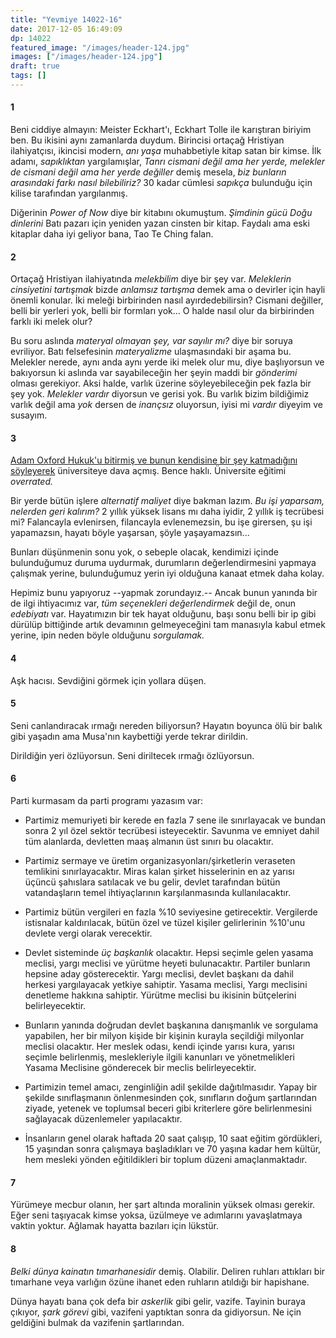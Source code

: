 ```yaml
---
title: "Yevmiye 14022-16"
date: 2017-12-05 16:49:09
dp: 14022
featured_image: "/images/header-124.jpg"
images: ["/images/header-124.jpg"]
draft: true
tags: []
---
```




#### 1

Beni ciddiye almayın: Meister Eckhart'ı, Eckhart Tolle ile karıştıran biriyim
ben. Bu ikisini aynı zamanlarda duydum. Birincisi ortaçağ Hristiyan
ilahiyatçısı, ikincisi modern, *anı yaşa* muhabbetiyle kitap satan bir kimse.
İlk adamı, *sapıklıktan* yargılamışlar, *Tanrı cismani değil ama her yerde,
melekler de cismani değil ama her yerde değiller* demiş mesela, *biz bunların
arasındaki farkı nasıl bilebiliriz?* 30 kadar cümlesi *sapıkça* bulunduğu için
kilise tarafından yargılanmış.

Diğerinin *Power of Now* diye bir kitabını okumuştum. *Şimdinin gücü* *Doğu
dinlerini* Batı pazarı için yeniden yazan cinsten bir kitap. Faydalı ama eski
kitaplar daha iyi geliyor bana, Tao Te Ching falan. 

#### 2

Ortaçağ Hristiyan ilahiyatında *melekbilim* diye bir şey var. *Meleklerin
cinsiyetini tartışmak* bizde *anlamsız tartışma* demek ama o devirler için hayli
önemli konular. İki meleği birbirinden nasıl ayırdedebilirsin? Cismani değiller,
belli bir yerleri yok, belli bir formları yok... O halde nasıl olur da
birbirinden farklı iki melek olur?

Bu soru aslında *materyal olmayan şey, var sayılır mı?* diye bir soruya evriliyor.
Batı felsefesinin *materyalizme* ulaşmasındaki bir aşama bu. Melekler nerede,
aynı anda aynı yerde iki melek olur mu, diye başlıyorsun ve bakıyorsun ki
aslında var sayabileceğin her şeyin maddi bir *gönderimi* olması gerekiyor. Aksi
halde, varlık üzerine söyleyebileceğin pek fazla bir şey yok. *Melekler vardır*
diyorsun ve gerisi yok. Bu varlık bizim bildiğimiz varlık değil ama *yok* dersen
de *inançsız* oluyorsun, iyisi mi *vardır* diyeyim ve susayım.


#### 3

[Adam Oxford Hukuk'u bitirmiş ve bunun kendisine bir şey katmadığını
söyleyerek](https://t.co/6MHiOiRK6Y) üniversiteye dava açmış. Bence haklı.
Üniversite eğitimi *overrated.*

Bir yerde bütün işlere *alternatif maliyet* diye bakman lazım. *Bu işi yaparsam,
nelerden geri kalırım?* 2 yıllık yüksek lisans mı daha iyidir, 2 yıllık iş
tecrübesi mi? Falancayla evlenirsen, filancayla evlenemezsin, bu işe girersen,
şu işi yapamazsın, hayatı böyle yaşarsan, şöyle yaşayamazsın...

Bunları düşünmenin sonu yok, o sebeple olacak, kendimizi içinde bulunduğumuz
duruma uydurmak, durumların değerlendirmesini yapmaya çalışmak yerine,
bulunduğumuz yerin iyi olduğuna kanaat etmek daha kolay. 

Hepimiz bunu yapıyoruz --yapmak zorundayız.-- Ancak bunun yanında bir de ilgi
ihtiyacımız var, *tüm seçenekleri değerlendirmek* değil de, onun *edebiyatı*
var. Hayatımızın bir tek hayat olduğunu, başı sonu belli bir ip gibi dürülüp
bittiğinde artık devamının gelmeyeceğini tam manasıyla kabul etmek yerine, ipin
neden böyle olduğunu *sorgulamak.*

#### 4

Aşk hacısı. Sevdiğini görmek için yollara düşen. 

#### 5

Seni canlandıracak ırmağı nereden biliyorsun? Hayatın boyunca ölü bir balık gibi
yaşadın ama Musa'nın kaybettiği yerde tekrar dirildin.

Dirildiğin yeri özlüyorsun. Seni diriltecek ırmağı özlüyorsun.

#### 6

Parti kurmasam da parti programı yazasım var: 

- Partimiz memuriyeti bir kerede en fazla 7 sene ile sınırlayacak ve bundan
  sonra 2 yıl özel sektör tecrübesi isteyecektir. Savunma ve emniyet dahil tüm
  alanlarda, devletten maaş almanın üst sınırı bu olacaktır. 
  
- Partimiz sermaye ve üretim organizasyonları/şirketlerin veraseten temlikini
  sınırlayacaktır. Miras kalan şirket hisselerinin en az yarısı üçüncü şahıslara
  satılacak ve bu gelir, devlet tarafından bütün vatandaşların temel
  ihtiyaçlarının karşılanmasında kullanılacaktır. 
  
- Partimiz bütün vergileri en fazla %10 seviyesine getirecektir. Vergilerde
  istisnalar kaldırılacak, bütün özel ve tüzel kişiler gelirlerinin %10'unu
  devlete vergi olarak verecektir.
  
- Devlet sisteminde *üç başkanlık* olacaktır. Hepsi seçimle gelen yasama
  meclisi, yargı meclisi ve yürütme heyeti bulunacaktır. Partiler bunların
  hepsine aday gösterecektir. Yargı meclisi, devlet başkanı da dahil herkesi
  yargılayacak yetkiye sahiptir. Yasama meclisi, Yargı meclisini denetleme
  hakkına sahiptir. Yürütme meclisi bu ikisinin bütçelerini belirleyecektir. 
  
- Bunların yanında doğrudan devlet başkanına danışmanlık ve sorgulama yapabilen,
  her bir milyon kişide bir kişinin kurayla seçildiği milyonlar meclisi
  olacaktır. Her meslek odası, kendi içinde yarısı kura, yarısı seçimle
  belirlenmiş, meslekleriyle ilgili kanunları ve yönetmelikleri Yasama Meclisine
  gönderecek bir meclis belirleyecektir. 
  
- Partimizin temel amacı, zenginliğin adil şekilde dağıtılmasıdır. Yapay bir
  şekilde sınıflaşmanın önlenmesinden çok, sınıfların doğum şartlarından ziyade,
  yetenek ve toplumsal beceri gibi kriterlere göre belirlenmesini sağlayacak
  düzenlemeler yapılacaktır.

- İnsanların genel olarak haftada 20 saat çalışıp, 10 saat eğitim gördükleri, 15
  yaşından sonra çalışmaya başladıkları ve 70 yaşına kadar hem kültür, hem
  mesleki yönden eğitildikleri bir toplum düzeni amaçlanmaktadır. 

#### 7

Yürümeye mecbur olanın, her şart altında moralinin yüksek olması gerekir. Eğer
seni taşıyacak kimse yoksa, üzülmeye ve adımlarını yavaşlatmaya vaktin yoktur.
Ağlamak hayatta bazıları için lükstür. 

#### 8

*Belki dünya kainatın tımarhanesidir* demiş. Olabilir. Deliren ruhları attıkları
bir tımarhane veya varlığın özüne ihanet eden ruhların atıldığı bir hapishane. 

Dünya hayatı bana çok defa bir *askerlik* gibi gelir, vazife. Tayinin buraya
çıkıyor, *şark görevi* gibi, vazifeni yaptıktan sonra da gidiyorsun. Ne için
geldiğini bulmak da vazifenin şartlarından.


